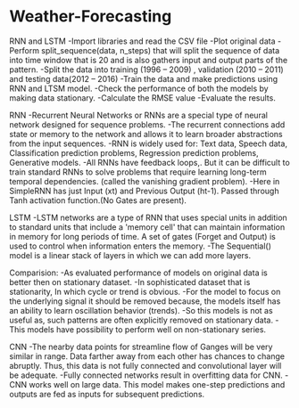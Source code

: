 # Weather-Forecasting

RNN and LSTM
-Import libraries and read the CSV file
-Plot original data
-Perform split_sequence(data, n_steps) that will split the sequence of data into time window that is 20 and is also gathers input and output parts of the pattern.
-Split the data into training (1996 – 2009) , validation (2010 – 2011) and testing data(2012 – 2016)
-Train the data and make predictions using RNN and LTSM model.
-Check the performance of both the models by making data stationary.
-Calculate the RMSE value
-Evaluate the results.

RNN
-Recurrent Neural Networks or RNNs are a special type of neural network designed for sequence problems.
-The recurrent connections add state or memory to the network and allows it to learn broader abstractions from the input sequences.
-RNN is widely used for: Text data, Speech data, Classification prediction problems,  Regression prediction problems, Generative models.
-All RNNs have feedback loops,. But it can be difficult to train standard RNNs to solve problems that require learning long-term temporal dependencies. (called the vanishing gradient problem). 
-Here in SimpleRNN has just Input (xt) and Previous Output (ht-1). Passed through Tanh activation function.(No Gates are present).

LSTM
-LSTM networks are a type of RNN that uses special units in addition to standard units that include a 'memory cell' that can maintain information in memory for long periods of time. A set of gates (Forget and Output) is used to control when information enters the memory.
-The Sequential()  model is a linear stack of layers in which we can add more layers.

Comparision:
-As evaluated performance of models on original data is better then on stationary dataset.
-In  sophisticated dataset that is  stationarity, In which  cycle or trend is obvious.
-For the model to focus on the underlying signal it should be removed because, the models  itself has an  ability to learn oscillation behavior (trends).
-So this models is not as useful as, such patterns are often explicitly removed on stationary data. 
-This models have  possibility to perform well on non-stationary series.

CNN
-The nearby data points for streamline flow of Ganges will be very similar in range. Data farther away from each other has chances to change abruptly. Thus, this data is not fully connected and convolutional layer will be adequate.
-Fully connected networks result in overfitting data for CNN.
-CNN works well on large data. This model makes one-step predictions and outputs are fed as inputs for subsequent predictions. 

